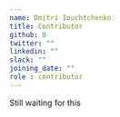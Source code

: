 ```yaml
---
name: Dmitri Iouchtchenko
title: Contributor
github: 0
twitter: ""
linkedin: ""
slack: ""
joining_date: ""
role : contributor
---
```


Still waiting for this
